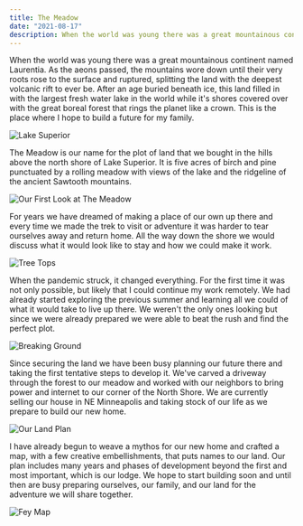 ```yaml
---
title: The Meadow
date: "2021-08-17"
description: When the world was young there was a great mountainous continent named Laurentia. 
---
```


When the world was young there was a great mountainous continent named Laurentia. As the aeons passed, the mountains wore down until their very roots rose to the surface and ruptured, splitting the land with the deepest volcanic rift to ever be. After an age buried beneath ice, this land filled in with the largest fresh water lake in the world while it's shores covered over with the great boreal forest that rings the planet like a crown. This is the place where I hope to build a future for my family.

![Lake Superior](./20210817-superior.jpg)

The Meadow is our name for the plot of land that we bought in the hills above the north shore of Lake Superior. It is five acres of birch and pine punctuated by a rolling meadow with views of the lake and the ridgeline of the ancient Sawtooth mountains.

![Our First Look at The Meadow](./20210817-first-look.jpg)

For years we have dreamed of making a place of our own up there and every time we made the trek to visit or adventure it was harder to tear ourselves away and return home. All the way down the shore we would discuss what it would look like to stay and how we could make it work.

![Tree Tops](./20210817-tree-tops.jpg)

When the pandemic struck, it changed everything. For the first time it was not only possible, but likely that I could continue my work remotely. We had already started exploring the previous summer and learning all we could of what it would take to live up there. We weren't the only ones looking but since we were already prepared we were able to beat the rush and find the perfect plot.

![Breaking Ground](./20210817-breaking-ground.jpg)

Since securing the land we have been busy planning our future there and taking the first tentative steps to develop it. We've carved a driveway through the forest to our meadow and worked with our neighbors to bring power and internet to our corner of the North Shore. We are currently selling our house in NE Minneapolis and taking stock of our life as we prepare to build our new home.

![Our Land Plan](./20210817-plan.jpg)

I have already begun to weave a mythos for our new home and crafted a map, with a few creative embellishments, that puts names to our land. Our plan includes many years and phases of development beyond the first and most important, which is our lodge. We hope to start building soon and until then are busy preparing ourselves, our family, and our land for the adventure we will share together.

![Fey Map](./20210817-fey-map.jpg)
